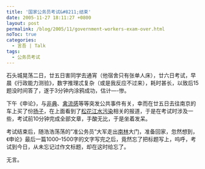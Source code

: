 ```yaml
---
title: '国家公务员考试&#8211;结束'
date: 2005-11-27 18:11:27 +0800
layout: post
permalink: /blog/2005/11/government-workers-exam-over.html
noToc: true
categories:
  - 言吾 | Talk
tags:
  - 公务员考试
---
```

石头城晃荡二日，廿五日害同学去通宵（他宿舍只有张单人床），廿六日考试，早晨《行政能力测验》，数字推理忒复杂（或是我反应不过来），耗时甚长，以致后15题没时间答了，遂于3分钟内涂鸦成功，估计&#8212;-惨。

下午《申论》，与<a href="http://sars.eastday.com/">非典</a>、<a href="http://news.xinhuanet.com/weekend/2005-10/11/content_3608002.htm">禽流感</a>等等突发公共事件有关，幸而在廿五日去往南京的车上买了份<a href="http://www.yangtse.com/">扬子</a>，在上面看到了<a href="http://www.xinhuanet.com/society/zt051124/">松花江水污染</a>相关的报道，于是在考试时涉及一些，考试前10分钟完成全部文章，手酸无比，于是坐着发呆。

考试结束后，随浩浩荡荡的&#8221;准公务员&#8221;大军走出<a href="http://www.njfu.edu.cn/">南林</a>大门，准备回家，忽然想到，《申论》最后一篇1000&#8211;1500字的文字写完之后，竟然忘了把标题写上，呜呼，考试到今日，从未忘记过作文标题，却在这时给忘了。

无言。
